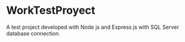 # WorkTestProyect
A test project developed with Node js and Express js with SQL Server database connection.
